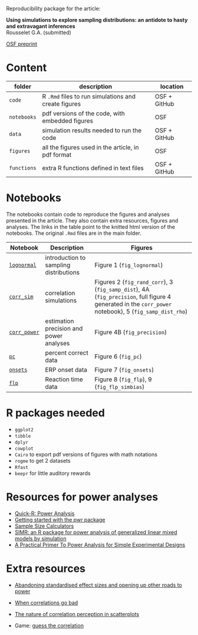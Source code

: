 Reproducibility package for the article:

**Using simulations to explore sampling distributions: an antidote to hasty and extravagant inferences**  
Rousselet G.A. (submitted)

[OSF preprint](https://osf.io/f5q7r)

# Content

|folder|description|location|
|-----|-----|-----|
|`code`|R `.Rmd` files to run simulations and create figures|OSF + GitHub|
|`notebooks`|pdf versions of the code, with embedded figures|OSF|
|`data`|simulation results needed to run the code|OSF + GitHub|
|`figures`|all the figures used in the article, in pdf format|OSF|
|`functions`|extra R functions defined in text files|OSF + GitHub|

# Notebooks

The notebooks contain code to reproduce the figures and analyses presented in the article. They also contain extra resources, figures and analyses. The links in the table point to the knitted html version of the notebooks. The original `.Rmd` files are in the main folder.

|Notebook|Description|Figures|
|-----|-----|-----|
|[`lognormal`](docs/lognormal.md)|introduction to sampling distributions|Figure 1 (`fig_lognormal`)|
|[`corr_sim`](docs/corr_sim.md)|correlation simulations|Figures 2 (`fig_rand_corr`), 3 (`fig_samp_dist`), 4A (`fig_precision`, full figure 4 generated in the `corr_power` notebook), 5 (`fig_samp_dist_rho`)|
|[`corr_power`](docs/corr_power.md)|estimation precision and power analyses|Figure 4B (`fig_precision`)|
|[`pc`](docs/pc.md)|percent correct data|Figure 6 (`fig_pc`)|
|[`onsets`](docs/onsets.md)|ERP onset data|Figure 7 (`fig_onsets`)|
|[`flp`](docs/flp.md)|Reaction time data|Figure 8 (`fig_flp`), 9 (`fig_flp_simbias`)|

# R packages needed
- `ggplot2`
- `tibble`
- `dplyr`
- `cowplot`
- `Cairo` to export pdf versions of figures with math notations
- `rogme` to get 2 datasets
- `Rfast` 
- `beepr` for little auditory rewards

# Resources for power analyses

- [Quick-R: Power Analysis](https://www.statmethods.net/stats/power.html)
- [Getting started with the pwr package](https://cran.r-project.org/web/packages/pwr/vignettes/pwr-vignette.html)
- [Sample Size Calculators](http://www.sample-size.net/correlation-sample-size/)
- [SIMR: an R package for power analysis of generalized linear mixed models by simulation](https://besjournals.onlinelibrary.wiley.com/doi/10.1111/2041-210X.12504)
- [A Practical Primer To Power Analysis for Simple Experimental Designs](https://www.rips-irsp.com/articles/10.5334/irsp.181/)

# Extra resources

- [Abandoning standardised effect sizes and opening up other roads to power](http://janhove.github.io/design/2017/07/14/OtherRoadsToPower)

- [When correlations go bad](https://thepsychologist.bps.org.uk/volume-23/edition-2/methods-when-correlations-go-bad)

- [The nature of correlation perception in scatterplots](https://link.springer.com/article/10.3758/s13423-016-1174-7)

- Game: [guess the correlation](http://guessthecorrelation.com/)
